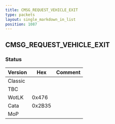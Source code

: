 ```yaml
---
title: CMSG_REQUEST_VEHICLE_EXIT
type: packets
layout: single_markdown_in_list
position: 1087
---
```


## CMSG_REQUEST_VEHICLE_EXIT

### Status

Version    | Hex        | Comment
---------- | ---------- | ---------- 
Classic    |            |
TBC        |            |
WotLK      | 0x476      |
Cata       | 0x2B35     |
MoP        |            |